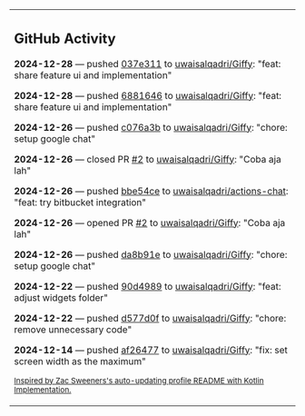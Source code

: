 <table><tr><td valign="top" width="100%">    

## GitHub Activity

**2024-12-28** — pushed [037e311](https://github.com/uwaisalqadri/Giffy/commits/037e311b8509b6fccacc0139f7e9c740e8c87294) to [uwaisalqadri/Giffy](https://github.com/uwaisalqadri/Giffy): "feat: share feature ui and implementation"

**2024-12-28** — pushed [6881646](https://github.com/uwaisalqadri/Giffy/commits/6881646bc876415ef43f7abdb919d6f41570d348) to [uwaisalqadri/Giffy](https://github.com/uwaisalqadri/Giffy): "feat: share feature ui and implementation"

**2024-12-26** — pushed [c076a3b](https://github.com/uwaisalqadri/Giffy/commits/c076a3b124d68ce5bf2517b063732400eadba134) to [uwaisalqadri/Giffy](https://github.com/uwaisalqadri/Giffy): "chore: setup google chat"

**2024-12-26** — closed PR [#2](https://github.com/uwaisalqadri/Giffy/pull/2) to [uwaisalqadri/Giffy](https://github.com/uwaisalqadri/Giffy): "Coba aja lah"

**2024-12-26** — pushed [bbe54ce](https://github.com/uwaisalqadri/actions-chat/commits/bbe54ceaa88af22c2e4325fe4a67d4f12c90fd31) to [uwaisalqadri/actions-chat](https://github.com/uwaisalqadri/actions-chat): "feat: try bitbucket integration"

**2024-12-26** — opened PR [#2](https://github.com/uwaisalqadri/Giffy/pull/2) to [uwaisalqadri/Giffy](https://github.com/uwaisalqadri/Giffy): "Coba aja lah"

**2024-12-26** — pushed [da8b91e](https://github.com/uwaisalqadri/Giffy/commits/da8b91e59fc425c7b13adbfa98ea424f231c8586) to [uwaisalqadri/Giffy](https://github.com/uwaisalqadri/Giffy): "chore: setup google chat"

**2024-12-22** — pushed [90d4989](https://github.com/uwaisalqadri/Giffy/commits/90d4989d42a23d91c3138638de3c53935843ed28) to [uwaisalqadri/Giffy](https://github.com/uwaisalqadri/Giffy): "feat: adjust widgets folder"

**2024-12-22** — pushed [d577d0f](https://github.com/uwaisalqadri/Giffy/commits/d577d0f5287b79b91b90d1753f8be222049625c3) to [uwaisalqadri/Giffy](https://github.com/uwaisalqadri/Giffy): "chore: remove unnecessary code"

**2024-12-14** — pushed [af26477](https://github.com/uwaisalqadri/Giffy/commits/af26477f5b5ef4afd1dfa6da00c2355020649c76) to [uwaisalqadri/Giffy](https://github.com/uwaisalqadri/Giffy): "fix: set screen width as the maximum"
                
<sub><a href="https://github.com/ZacSweers/ZacSweers/">Inspired by Zac Sweeners's auto-updating profile README with Kotlin Implementation.</a></sub>
        